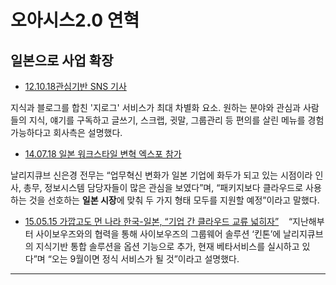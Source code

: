# 오아시스2.0 연혁
## 일본으로 사업 확장

- [12.10.18관심기반 SNS 기사](https://zdnet.co.kr/view/?no=20121018000100)

지식과 블로그를 합친 '지로그' 서비스가 최대 차별화 요소.
원하는 분야와 관심과 사람들의 지식, 얘기를 구독하고 글쓰기, 스크랩, 귓말, 그룹관리 등 편의를 살린 메뉴를 경험 가능하다고 회사측은 설명했다.

- [14.07.18 일본 워크스타일 변혁 엑스포 참가](https://m.ddaily.co.kr/page/view/2014071717524474533)

날리지큐브 신은경 전무는 “업무혁신 변화가 일본 기업에 화두가 되고 있는 시점이라 인사, 총무, 정보시스템 담당자들이 많은 관심을 보였다”며, “패키지보다 클라우드로 사용하는 것을 선호하는 **일본 시장**에 맞춰 두 가지 형태 모두를 지원할 예정”이라고 말했다.

- [15.05.15  가깝고도 먼 나라 한국-일본, “기업 간 클라우드 교류 넓히자”](https://m.ddaily.co.kr/page/view/2015051511112563556)
 
 “지난해부터 사이보우즈와의 협력을 통해 사이보우즈의 그룹웨어 솔루션 ‘킨톤’에 날리지큐브의 지식기반 통합 솔루션을 옵션 기능으로 추가, 현재 베타서비스를 실시하고 있다”며 “오는 9월이면 정식 서비스가 될 것”이라고 설명했다.

---

